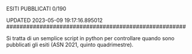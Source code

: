 ESITI PUBBLICATI 0/190 

UPDATED 2023-05-09 19:17:16.895012
######################################################

Si tratta di un semplice script in python per controllare quando sono pubblicati gli esiti (ASN 2021, quinto quadrimestre).

